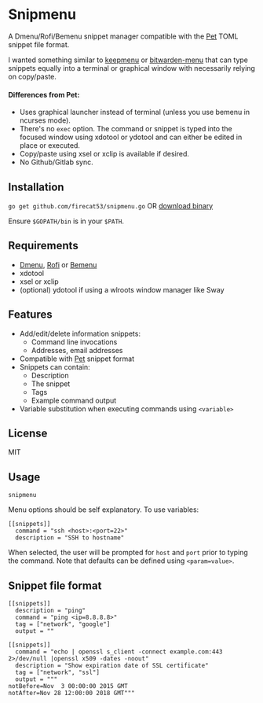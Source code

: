 # Snipmenu

A Dmenu/Rofi/Bemenu snippet manager compatible with the
[Pet][1] TOML snippet file format.

I wanted something similar to [keepmenu](https://github.com/firecat53/keepmenu)
or [bitwarden-menu](https://github.com/firecat53/keepmenu) that can type
snippets equally into a terminal or graphical window with necessarily relying on
copy/paste.

#### Differences from Pet:

- Uses graphical launcher instead of terminal (unless you use bemenu in
  ncurses mode).
- There's no `exec` option. The command or snippet is typed into the focused
  window using xdotool or ydotool and can either be edited in place or
  executed.
- Copy/paste using xsel or xclip is available if desired.
- No Github/Gitlab sync.

## Installation

`go get github.com/firecat53/snipmenu.go` OR [download binary][4]

Ensure `$GOPATH/bin` is in your `$PATH`.

## Requirements

- [Dmenu][2],
  [Rofi][3] or
  [Bemenu][4]
- xdotool
- xsel or xclip
- (optional) ydotool if using a wlroots window manager like Sway

## Features

- Add/edit/delete information snippets:
    - Command line invocations
    - Addresses, email addresses
- Compatible with [Pet][1] snippet format
- Snippets can contain:
    - Description
    - The snippet
    - Tags
    - Example command output
- Variable substitution when executing commands using `<variable>`

## License

MIT

## Usage

`snipmenu`

Menu options should be self explanatory. To use variables:

    [[snippets]]
      command = "ssh <host>:<port=22>"
      description = "SSH to hostname"
      
When selected, the user will be prompted for `host` and `port` prior to typing
the command. Note that defaults can be defined using `<param=value>`.

## Snippet file format

    [[snippets]]
      description = "ping"
      command = "ping <ip=8.8.8.8>"
      tag = ["network", "google"]
      output = ""

    [[snippets]]
      command = "echo | openssl s_client -connect example.com:443 2>/dev/null |openssl x509 -dates -noout"
      description = "Show expiration date of SSL certificate"
      tag = ["network", "ssl"]
      output = """
    notBefore=Nov  3 00:00:00 2015 GMT
    notAfter=Nov 28 12:00:00 2018 GMT"""

[1]: https://github.com/knqyf263/pet/ "Pet"
[2]: https://tools.suckless.org/dmenu/ "Dmenu"
[3]: https://davedavenport.github.io/rofi/ "Rofi"
[4]: https://github.com/Cloudef/bemenu "Bemenu"
[5]: https://github.com/firecat53/snipmenu/releases "Snipmenu Releases"
